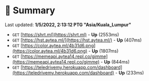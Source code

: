 # 📖 Summary
Last updated: **1/5/2022, 2:13:12 PTG "Asia/Kuala_Lumpur"**

- `GET` [https://shrt.ml](https://shrt.ml) - **Up** (2553ms)
- `GET` [https://hst.aytea.ml/](https://hst.aytea.ml/) - **Up** (407ms)
- `GET` [https://color.aytea.ml/4b31d6.png](https://color.aytea.ml/4b31d6.png) - **Up** (1807ms)
- `GET` [https://memeapi.aytea14.repl.co/gimme](https://memeapi.aytea14.repl.co/gimme) - **Up** (844ms)
- `GET` [https://teledrivemy.herokuapp.com/dashboard](https://teledrivemy.herokuapp.com/dashboard) - **Up** (233ms)
